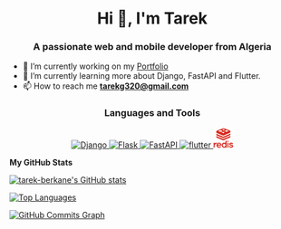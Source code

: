 <h1 align="center">Hi 👋, I'm Tarek </h1> 
<h3 align="center">A passionate web and mobile developer from Algeria</h3>

- 🔭 I’m currently working on my [Portfolio](https://github.com/tarek-berkane/wagtail_crisp)
- 🌱 I’m currently learning more about Django, FastAPI and Flutter.
- 📫 How to reach me **tarekg320@gmail.com**

<h3 align="center">Languages and Tools</h3>
<p align="center">  
    <a href="https://docs.djangoproject.com/" target="_blank"> 
        <img src="https://www.vectorlogo.zone/logos/djangoproject/djangoproject-icon.svg" alt="Django" width="35" height="35" />
    </a>
    <a href="https://flask.palletsprojects.com/" target="_blank"> 
        <img src="https://www.vectorlogo.zone/logos/pocoo_flask/pocoo_flask-icon.svg" alt="Flask" width="35" height="35" />
    </a>
        <a href="https://fastapi.tiangolo.com/" target="_blank"> 
        <img src="https://vectorwiki.com/images/i0tvc__fastapi.svg" alt="FastAPI" width="35" height="35" />
    </a>
    <a href="https://flutter.dev" target="_blank"> 
        <img src="https://www.vectorlogo.zone/logos/flutterio/flutterio-icon.svg" alt="flutter" width="35" height="35" />
    </a>
    <a href="https://redis.io" target="_blank"> 
        <img src="https://raw.githubusercontent.com/devicons/devicon/master/icons/redis/redis-plain-wordmark.svg" alt="redis"
            width="35" height="35" /> 
    </a> 
</p>

<b>My GitHub Stats</b>

<a href="http://www.github.com/tarek-berkane"><img src="https://github-readme-streak-stats.herokuapp.com/?user=tarek-berkane&stroke=ffffff&background=1c1917&ring=0891b2&fire=0891b2&currStreakNum=ffffff&currStreakLabel=0891b2&sideNums=ffffff&sideLabels=ffffff&dates=ffffff&hide_border=true" alt="tarek-berkane's GitHub stats" /></a>

<a href="https://github.com/tarek-berkane" align="left"><img src="https://github-readme-stats.vercel.app/api/top-langs/?username=tarek-berkane&langs_count=4&layout=compact&title_color=0891b2&text_color=ffffff&icon_color=0891b2&bg_color=1c1917&hide_border=true&locale=en&custom_title=Top%20%Languages" alt="Top Languages" /></a>

<a href="http://www.github.com/tarek-berkane"><img src="https://activity-graph.herokuapp.com/graph?username=tarek-berkane&bg_color=1c1917&color=ffffff&line=0891b2&point=ffffff&area_color=1c1917&area=true&hide_border=true&custom_title=GitHub%20Commits%20Graph" alt="GitHub Commits Graph" /></a>

